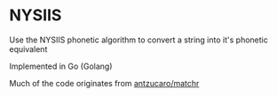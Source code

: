 # NYSIIS

Use the NYSIIS phonetic algorithm to convert a string into it's phonetic equivalent

Implemented in Go (Golang)

Much of the code originates from [antzucaro/matchr](https://github.com/antzucaro/matchr)
